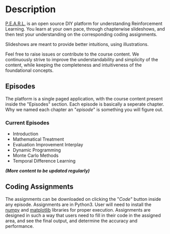 # Description

[P.E.A.R.L.](https://pearl-ai.github.io/) is an open source DIY platform for understanding Reinforcement Learning. You learn at your own pace, through chapterwise slideshows, and then test your understanding on the corresponding coding assignments.

Slideshows are meant to provide better intuitions, using illustrations.

Feel free to raise issues or contribute to the course content. We continuously strive to improve the understandability and simplicity of the content, while keeping the completeness and intuitiveness of the foundational concepts.

## Episodes

The  platform is a single paged application, with the course content present inside the "Episodes" section. Each episode is basically a seperate chapter. Why we named each chapter an "*episode*" is something you will figure out.

### Current Episodes
* Introduction
* Mathematical Treatment
* Evaluation Improvement Interplay
* Dynamic Programming
* Monte Carlo Methods
* Temporal Difference Learning

***(More content to be updated regularly)***

## Coding Assignments

The assignments can be downloaded on clicking the "*Code*" button inside any episode. Assignments are in Python3. User will need to install the [numpy](https://www.scipy.org/install.html#installing-via-pip) and [matplotlib](https://matplotlib.org/users/installing.html#installing-an-official-release) libraries for proper execution. Assignments are designed in such a way that users need to fill in their code in the assigned area, and see the final output, and determine the accuracy and performance.
